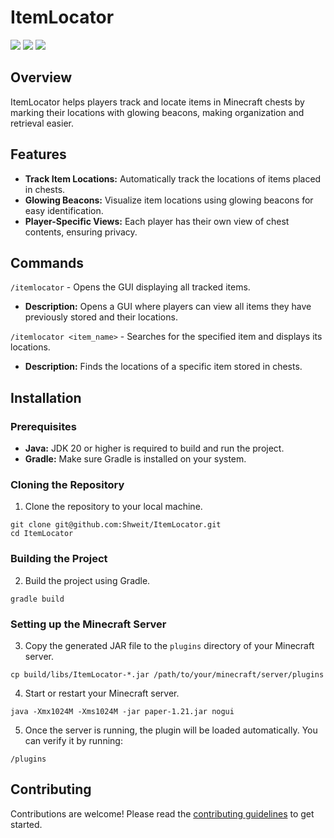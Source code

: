 # ItemLocator
<img src="https://img.shields.io/github/actions/workflow/status/Shweit/ItemLocator/runtime.yml" /> <img src="https://img.shields.io/github/v/release/Shweit/ItemLocator" /> <img src="https://img.shields.io/github/license/Shweit/ItemLocator" />

## Overview
ItemLocator helps players track and locate items in Minecraft chests by marking their locations with glowing beacons, making organization and retrieval easier.

## Features
- **Track Item Locations:** Automatically track the locations of items placed in chests.
- **Glowing Beacons:** Visualize item locations using glowing beacons for easy identification.
- **Player-Specific Views:** Each player has their own view of chest contents, ensuring privacy.

## Commands
`/itemlocator` - Opens the GUI displaying all tracked items.
- **Description:** Opens a GUI where players can view all items they have previously stored and their locations.

`/itemlocator <item_name>` - Searches for the specified item and displays its locations.
- **Description:** Finds the locations of a specific item stored in chests.

## Installation
### Prerequisites
- **Java:** JDK 20 or higher is required to build and run the project.
- **Gradle:** Make sure Gradle is installed on your system.

### Cloning the Repository
1. Clone the repository to your local machine.
```shell
git clone git@github.com:Shweit/ItemLocator.git
cd ItemLocator
```
### Building the Project
2. Build the project using Gradle.
```shell
gradle build
```
### Setting up the Minecraft Server
3. Copy the generated JAR file to the `plugins` directory of your Minecraft server.
```shell
cp build/libs/ItemLocator-*.jar /path/to/your/minecraft/server/plugins
```
4. Start or restart your Minecraft server.
```shell
java -Xmx1024M -Xms1024M -jar paper-1.21.jar nogui
```
5.  Once the server is running, the plugin will be loaded automatically. You can verify it by running:
```shell
/plugins
```

## Contributing
Contributions are welcome! Please read the [contributing guidelines](CONTRIBUTING.md) to get started.
